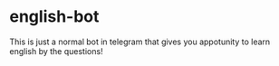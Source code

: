 # english-bot
This is just a normal bot in telegram that gives you appotunity to learn english by the questions!
